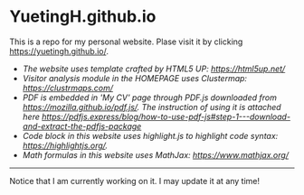 # YuetingH.github.io
This is a repo for my personal website. 
Plase visit it by clicking https://yuetingh.github.io/.

- *The website uses template crafted by HTML5 UP: https://html5up.net/*
- *Visitor analysis module in the HOMEPAGE uses Clustermap: https://clustrmaps.com/*
- *PDF is embedded in 'My CV' page through PDF.js downloaded from https://mozilla.github.io/pdf.js/. The instruction of using it is attached here https://pdfjs.express/blog/how-to-use-pdf-js#step-1---download-and-extract-the-pdfjs-package*
- *Code block in this website uses highlight.js to highlight code syntax: https://highlightjs.org/.*
- *Math formulas in this website uses MathJax: https://www.mathjax.org/*

---

Notice that I am currently working on it. I may update it at any time!
